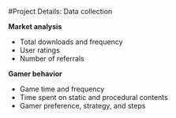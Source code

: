 #Project Details: Data collection

__Market analysis__

* Total downloads and frequency
* User ratings
* Number of referrals

__Gamer behavior__

* Game time and frequency
* Time spent on static and procedural contents
* Gamer preference, strategy, and steps 

